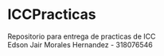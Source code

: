 # ICCPracticas
Repositorio para entrega de practicas de ICC  
Edson Jair Morales Hernandez - 318076546
